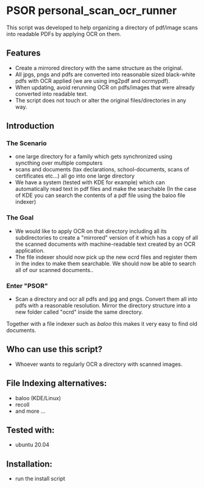 # PSOR personal_scan_ocr_runner

This script was developed to help organizing a directory of pdf/image scans into readable PDFs by applying OCR on them.

## Features

- Create a mirrored directory with the same structure as the original.
- All jpgs, pngs and pdfs are converted into reasonable sized black-white pdfs with OCR applied (we are using img2pdf and ocrmypdf).
- When updating, avoid rerunning OCR on pdfs/images that were already converted into readable text.
- The script does not touch or alter the original files/directories in any way.

## Introduction

### The Scenario

- one large directory for a family which gets synchronized using syncthing over multiple computers
- scans and documents (tax declarations, school-documents, scans of certificates etc...) all go into one large directory
- We have a system (tested with KDE for example) which can automatically read text in pdf
  files and make the searchable (In the case of KDE you can search the contents of a pdf file using
  the baloo file indexer)

### The Goal

- We would like to apply OCR on that directory including all its subdirectories to create a "mirrored" version of it
  which has a copy of all the scanned documents with machine-readable text created by an OCR application.
- The file indexer should now pick up the new ocrd files and register them in the index to make them searchable. We should
  now be able to search all of our scanned documents..

### Enter "PSOR"

- Scan a directory and ocr all pdfs and jpg and pngs. Convert them all into pdfs with a reasonable resolution.
  Mirror the directory structure into a new folder called "ocrd" inside the same directory.
  
Together with a file indexer such as *baloo* this makes it very easy to find old documents.

## Who can use this script?

- Whoever wants to regularly OCR a directory with scanned images.

## File Indexing alternatives:

- baloo (KDE/Linux)
- recoll
- and more ...

## Tested with:

- ubuntu 20.04

## Installation:

- run the install script
